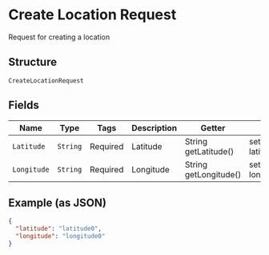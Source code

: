 
# Create Location Request

Request for creating a location

## Structure

`CreateLocationRequest`

## Fields

| Name | Type | Tags | Description | Getter | Setter |
|  --- | --- | --- | --- | --- | --- |
| `Latitude` | `String` | Required | Latitude | String getLatitude() | setLatitude(String latitude) |
| `Longitude` | `String` | Required | Longitude | String getLongitude() | setLongitude(String longitude) |

## Example (as JSON)

```json
{
  "latitude": "latitude0",
  "longitude": "longitude0"
}
```

